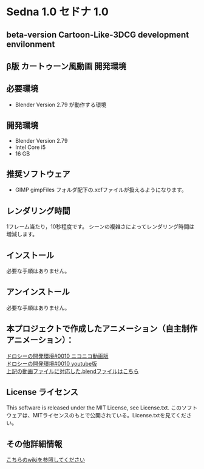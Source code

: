 # Sedna 1.0 セドナ 1.0
## beta-version Cartoon-Like-3DCG development envilonment
## β版 カートゥーン風動画 開発環境  

## 必要環境
* Blender Version 2.79 が動作する環境

## 開発環境  
* Blender Version 2.79
* Intel Core i5
* 16 GB

## 推奨ソフトウェア
* GIMP
  gimpFiles フォルダ配下の.xcfファイルが扱えるようになります。

## レンダリング時間
1フレーム当たり，10秒程度です。
シーンの複雑さによってレンダリング時間は増減します。


## インストール 
  必要な手順はありません。

## アンインストール         
必要な手順はありません。

## 本プロジェクトで作成したアニメーション（自主制作アニメーション）：
[ドロシーの開発環境#0010 ニコニコ動画版](http://www.nicovideo.jp/watch/sm31660526)  
[ドロシーの開発環境#0010 youtube版](https://youtu.be/j0UhxwEl4is)  
[上記の動画ファイルに対応した.blendファイルはこちら](https://bowlroll.net/file/134556)


## License ライセンス
This software is released under the MIT License, see License.txt.
このソフトウェアは、MITライセンスのもとで公開されている。License.txtを見てください。

## その他詳細情報
[こちらのwikiを参照してください](../../wiki/Home)

